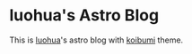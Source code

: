 # luohua's Astro Blog

This is [luohua](https://t.me/luohua)'s astro blog with [koibumi](https://github.com/koibumi-design/astro-blog) theme.